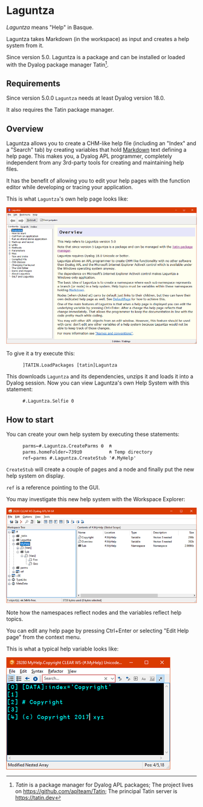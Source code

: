 # Laguntza

_Laguntza_ means "Help" in Basque. 

Laguntza takes Markdown (in the workspace) as input and creates a help system from it.

Since version 5.0. Laguntza is a package and can be installed or loaded with the Dyalog package manager Tatin[^tatin].

## Requirements 

Since version 5.0.0 `Laguntza` needs at least Dyalog version 18.0.

It also requires the Tatin package manager.

## Overview 

Laguntza allows you to create a CHM-like help file (including an "Index" and a "Search" tab) by creating variables that hold [Markdown](https://daringfireball.net/projects/markdown/) text defining a help page. This makes you, a Dyalog APL programmer, completely independent from any 3rd-party tools for creating and maintaining help files. 

It has the benefit of allowing you to edit your help pages with the function editor while developing or tracing your application.

This is what `Laguntza`'s own help page looks like:

![](Images/Laguntza_01.png)

To give it a try execute this:

```
      ]TATIN.LoadPackages [tatin]Laguntza
```

This downloads `Laguntza` and its dependencies, unzips it and loads it into a Dyalog session. Now you can view Laguntza's own Help System with this statement:

```
      #.Laguntza.Selfie 0
```


## How to start 

You can create your own help system by executing these statements:

```
      parms←#.Laguntza.CreateParms ⍬  ⍝ 
      parms.homeFolder←739⌶0          ⍝ Temp directory
      ref←parms #.Laguntza.CreateStub '#.MyHelp'
```

`CreateStub` will create a couple of pages and a node and finally put the new help system on display.

`ref` is a reference pointing to the GUI. 

You may investigate this new help system with the Workspace Explorer:

![](Images/Laguntza_02.png)

Note how the namespaces reflect nodes and the variables reflect help topics.

You can edit any help page by pressing Ctrl+Enter or selecting "Edit Help page" from the context menu.

This is what a typical help variable looks like:

![](Images/Laguntza_03.png)


[^tatin]: _Tatin_ is a package manager for Dyalog APL packages;
The project lives on <https://github.com/aplteam/Tatin>; The principal Tatin server is <https://tatin.dev>

